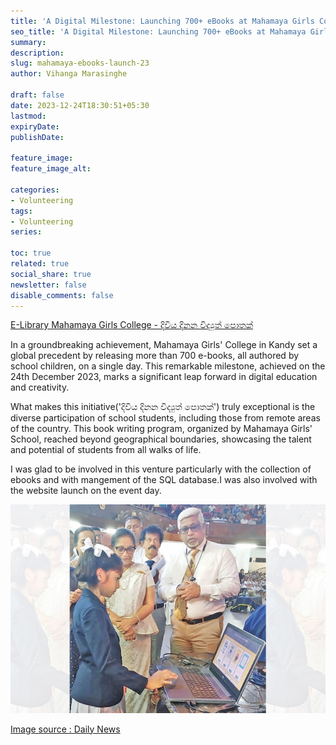 ```yaml
---
title: 'A Digital Milestone: Launching 700+ eBooks at Mahamaya Girls College, Kandy'
seo_title: 'A Digital Milestone: Launching 700+ eBooks at Mahamaya Girls College, Kandy'
summary: 
description: 
slug: mahamaya-ebooks-launch-23
author: Vihanga Marasinghe

draft: false
date: 2023-12-24T18:30:51+05:30
lastmod: 
expiryDate: 
publishDate: 

feature_image: 
feature_image_alt: 

categories:
- Volunteering
tags:
- Volunteering
series:

toc: true
related: true
social_share: true
newsletter: false
disable_comments: false
---
```


[E-Library Mahamaya Girls College - දිවිය දිනන විද්‍යුත් පොතක්](https://elibrary.mahamayagirlscollege.lk/)

In a groundbreaking achievement, Mahamaya Girls' College in Kandy set a global precedent by releasing more than 700 e-books, all authored by school children, on a single day. This remarkable milestone, achieved on the 24th December 2023, marks a significant leap forward in digital education and creativity.

What makes this initiative('දිවිය දිනන විද්‍යුත් පොතක්') truly exceptional is the diverse participation of school students, including those from remote areas of the country. This book writing program, organized by Mahamaya Girls' School, reached beyond geographical boundaries, showcasing the talent and potential of students from all walks of life.

I was glad to be involved in this venture particularly with the collection of ebooks and with mangement of the SQL database.I was also involved with the website launch on the event day.

![Image One](img.jpg)

[Image source : Daily News](https://www.dailynews.lk/2023/12/25/admin-catagories/breaking-news/313060/five-hundred-e-books-released-in-kandy/)